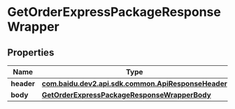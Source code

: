 

# GetOrderExpressPackageResponseWrapper


## Properties

Name | Type | Description | Notes
------------ | ------------- | ------------- | -------------
**header** | [**com.baidu.dev2.api.sdk.common.ApiResponseHeader**](com.baidu.dev2.api.sdk.common.ApiResponseHeader.md) |  |  [optional]
**body** | [**GetOrderExpressPackageResponseWrapperBody**](GetOrderExpressPackageResponseWrapperBody.md) |  |  [optional]



